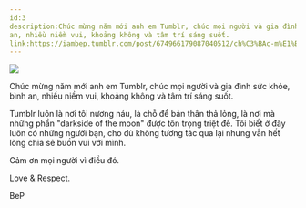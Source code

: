 ```yaml
---
id:3
description:Chúc mừng năm mới anh em Tumblr, chúc mọi người và gia đình sức khỏe, bình
an, nhiều niềm vui, khoảng không và tâm trí sáng suốt.
link:https://iambep.tumblr.com/post/674966179087040512/ch%C3%BAc-m%E1%BB%ABng-n%C4%83m-m%E1%BB%9Bi-anh-em-tumblr-ch%C3%BAc-m%E1%BB%8Di-ng%C6%B0%E1%BB%9Di-v%C3%A0
---
```


![](https://64.media.tumblr.com/d18644772ccf09f1728a1f0df5cb29e1/153089c1af71ff97-d5/s1280x1920/f31250495e8bc42a6dc6954976bcfac0d248751a.jpg)

Chúc mừng năm mới anh em Tumblr, chúc mọi người và gia đình sức khỏe, bình
an, nhiều niềm vui, khoảng không và tâm trí sáng suốt.

Tumblr luôn là nơi tôi nương náu, là chỗ để bản thân thả lỏng, là nơi mà
những phần "darkside of the moon" được tôn trọng triệt để. Tôi biết ở đây
luôn có những người bạn, cho dù không tương tác qua lại nhưng vẫn hết lòng
chia sẻ buồn vui với mình.

Cảm ơn mọi người vì điều đó.

Love & Respect.

BeP